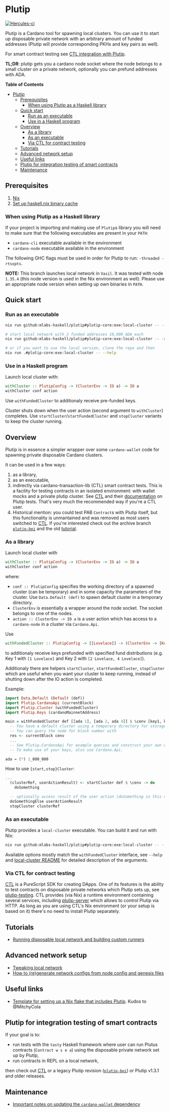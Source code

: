 # Plutip

[![Hercules-ci][herc badge]][herc link]

[herc badge]: https://img.shields.io/badge/ci--by--hercules-green.svg
[herc link]: https://hercules-ci.com/github/mlabs-haskell/plutip

Plutip is a Cardano tool for spawning local clusters.
You can use it to start up disposable private network with an arbitrary amount of funded addresses (Plutip will provide corresponding PKHs and key pairs as well).

For smart contract testing see [CTL integration with Plutip](https://github.com/Plutonomicon/cardano-transaction-lib/blob/develop/doc/plutip-testing.md).

**TL;DR**: plutip gets you a cardano node socket where the node belongs to a small cluster on a private network, optionally you can prefund addresses with ADA.

<!-- markdown-toc start - Don't edit this section. Run M-x markdown-toc-refresh-toc -->
**Table of Contents**

- [Plutip](#plutip)
    - [Prerequisites](#prerequisites)
        - [When using Plutip as a Haskell library](#when-using-plutip-as-a-haskell-library)
    - [Quick start](#quick-start)
        - [Run as an executable](#run-as-an-executable)
        - [Use in a Haskell program](#use-in-a-haskell-program)
    - [Overview](#overview)
        - [As a library](#as-a-library)
        - [As an executable](#as-an-executable)
        - [Via CTL for contract testing](#via-ctl-for-contract-testing)
    - [Tutorials](#tutorials)
    - [Advanced network setup](#advanced-network-setup)
    - [Useful links](#useful-links)
    - [Plutip for integration testing of smart contracts](#plutip-for-integration-testing-of-smart-contracts)
    - [Maintenance](#maintenance)

<!-- markdown-toc end -->

## Prerequisites

1. [Nix](https://nix.dev/tutorials/install-nix)
2. [Set up haskell.nix binary cache](https://input-output-hk.github.io/haskell.nix/tutorials/getting-started#setting-up-the-binary-cache)

### When using Plutip as a Haskell library

If your project is importing and making use of `Plutip`s library you will need to make sure that the following executables are present in your `PATH`:

* `cardano-cli` executable available in the environment
* `cardano-node` executable available in the environment

The following GHC flags must be used in order for Plutip to run: `-threaded -rtsopts`.

**NOTE:** This branch launches local network in `Vasil`.
It was tested with node `1.35.4` (this node version is used in the Nix environment as well).
Please use an appropriate node version when setting up own binaries in `PATH`.

## Quick start

### Run as an executable

```bash
nix run github:mlabs-haskell/plutip#plutip-core:exe:local-cluster -- --help

# start local network with 2 funded addresses 10,000 ADA each
nix run github:mlabs-haskell/plutip#plutip-core:exe:local-cluster -- -n 2

# or if you want to use the local version, clone the repo and then
nix run .#plutip-core:exe:local-cluster -- --help
```

### Use in a Haskell program

Launch local cluster with:
```haskell
withCluster :: PlutipConfig -> (ClusterEnv -> IO a) -> IO a
withCluster conf action
```
Use `withFundedCluster` to additionaly receive pre-funded keys.

Cluster shuts down when the user action (second argument to `withCluster`) completes.
Use `startCluster`/`startFundedCluster` and `stopCluster` variants to keep the cluster running.

## Overview

Plutip is in essence a simpler wrapper over some `cardano-wallet` code for spawning private disposable Cardano clusters.

It can be used in a few ways:
  1. as a library,
  2. as an executable,
  3. indirectly via cardano-transaction-lib (CTL) smart contract tests. This is a facility for testing contracts in an isolated environment: with wallet mocks and a private plutip cluster. See [CTL](https://github.com/Plutonomicon/cardano-transaction-lib/) and their [documentation](https://github.com/Plutonomicon/cardano-transaction-lib/blob/develop/doc/testing.md#testing-with-plutip) on Plutip tests. That's very much the recommended way if you're a CTL user.
  4. Historical mention: you could test PAB `Contract`s with Plutip itself, but this functionality is unmantained and was removed as most users switched to [CTL](https://github.com/Plutonomicon/cardano-transaction-lib/). If you're interested check out the archive branch [`plutip-bpi`](https://github.com/mlabs-haskell/plutip/tree/plutip-bpi) and the old [tutorial](https://github.com/mlabs-haskell/plutip/blob/plutip-bpi/docs/interactive-plutip.md).

### As a library

Launch local cluster with 
```haskell
withCluster :: PlutipConfig -> (ClusterEnv -> IO a) -> IO a
withCluster conf action
```
where:
 - `conf :: PlutipConfig` specifies the working directory of a spawned cluster (can be temporary) and in some capacity the parameters of the cluster. Use `Data.Default (def)` to spawn default cluster in a temporary directory.
 - `ClusterEnv` is essentially a wrapper around the node socket. The socket belongs to one of the nodes.
 - `action :: ClusterEnv -> IO a` is a user action which has access to a `cardano-node` in a cluster via `Cardano.Api`.

Use
```haskell
withFundedCluster :: PlutipConfig -> [[Lovelace]] -> (ClusterEnv -> [KeyPair] -> IO a) -> IO a
```
to additionaly receive keys prefunded with specified fund distributions (e.g. Key 1 with `[1 Lovelace]` and Key 2 with `[2 Lovelace, 4 Lovelace]`).

Additionaly there are helpers `startCluster`, `startFundedCluster`, `stopCluster` which are useful when you want your cluster to keep running, instead of shutting down after the IO action is completed.

Example:
```haskell
import Data.Default (Default (def))
import Plutip.CardanoApi (currentBlock)
import Plutip.Cluster (withFundedCluster)
import Plutip.Keys (cardanoMainnetAddress)

main = withFundedCluster def [[ada 1], [ada 2, ada 4]] $ \cenv [key1, key2] -> do
  -- You have a default cluster using a temporary directory for storage and 7 Ada to use wisely.
  -- You can query the node for block number with
  res <- currentBlock cenv
  ...
  -- See Plutip.CardanoApi for example queries and construct your own queries with Cardano.Api.
  -- To make use of your keys, also use Cardano.Api.

ada = (*) 1_000_000
```

How to use `{start,stop}Cluster`:
```haskell
...
  (clusterRef, userActionResult) <- startCluster def $ \cenv -> do
    doSomething

  -- optionally access result of the user action (doSomething in this case)
  doSomethingElse userActionResult
  stopCluster clusterRef
```

### As an executable

Plutip provides a `local-cluster` executable.
You can build it and run with Nix:
```bash
nix run github:mlabs-haskell/plutip#plutip-core:exe:local-cluster -- --help
```

Available options mostly match the `withFundedCluster` interface, see `--help` and [local-cluster README](local-cluster/README.md) for detailed description of the arguments.

### Via CTL for contract testing

[CTL](https://github.com/Plutonomicon/cardano-transaction-lib) is a PureScript SDK for creating DApps.
One of its features is the ability to test contracts on disposable private networks which Plutip sets up, see [plutip-testing](https://github.com/Plutonomicon/cardano-transaction-lib/blob/develop/doc/plutip-testing.md).
CTL provides (via Nix) a runtime environment containing several services, including [plutip-server](https://github.com/Plutonomicon/cardano-transaction-lib/tree/develop/plutip-server) which allows to control Plutip via HTTP.
As long as you are using CTL's Nix environment (or your setup is based on it) there's no need to install Plutip separately.
<!-- See a full working example of a CTL-based project with smart contract tests is [here](...). You can base your project's structure on it. -->

## Tutorials

* [Running disposable local network and building custom runners](./local-cluster/README.md)
<!-- * [CTL-based project with smart contract tests example](...) -->

## Advanced network setup

* [Tweaking local network](./docs/tweaking-network.md)
* [How to (re)generate network configs from node config and genesis files](./docs/regenerate-network-configs.md)

## Useful links

* [Template for setting up a Nix flake that includes Plutip](https://github.com/MitchyCola/plutip-flake). Kudos to @MitchyCola

## Plutip for integration testing of smart contracts

If your goal is to:
* run tests with the `tasty` Haskell framework where user can run Plutus contracts (`Contract w s e a`) using the disposable private network set up by Plutip,
* run contracts in REPL on a local network,

then check out [CTL](https://github.com/Plutonomicon/cardano-transaction-lib) or a legacy Plutip revision ([`plutip-bpi`](https://github.com/mlabs-haskell/plutip/tree/plutip-bpi)) or Plutip v1.3.1 and older releases.

## Maintenance

* [Important notes on updating the `cardano-wallet` dependency](./docs/cardano-wallet-update.md)
